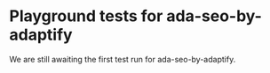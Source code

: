 # Playground tests for ada-seo-by-adaptify
We are still awaiting the first test run for ada-seo-by-adaptify.
